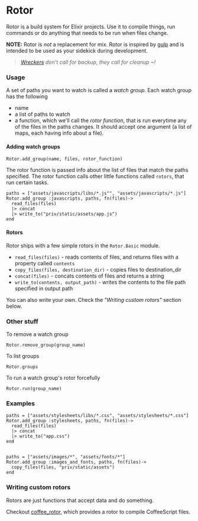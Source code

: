 # Rotor

Rotor is a build system for Elixir projects. Use it to compile things, run commands or do anything that needs to be run when files change.

**NOTE:** Rotor is *not* a replacement for mix. Rotor is inspired by [gulp](https://github.com/gulpjs/gulp) and is intended to be used as your sidekick during development.

> *[Wreckers][1] don't call for backup, they call for cleanup ~!*

[1]: http://en.wikipedia.org/wiki/Wreckers_(Transformers)

### Usage

A set of paths you want to watch is called a *watch group*. Each watch group has the following

* name
* a list of paths to watch
* a function, which we'll call the *rotor function*, that is run everytime any of the files in the paths changes. It should accept one argument (a list of maps, each having info about a file).


#### Adding watch groups

```
Rotor.add_group(name, files, rotor_function)
```

The rotor function is passed info about the list of files that match the paths specified. The rotor function calls other little functions called `rotors`, that run certain tasks.


```
paths = ["assets/javascripts/libs/*.js"", "assets/javascripts/*.js"]
Rotor.add_group :javascripts, paths, fn(files)->
  read_files(files)
  |> concat
  |> write_to("priv/static/assets/app.js")
end
```

#### Rotors

Rotor ships with a few simple rotors in the `Rotor.Basic` module.

* `read_files(files)` - reads contents of files, and returns files with a property called `contents`
* `copy_files(files, destination_dir)` - copies files to destination_dir
* `concat(files)` - concats contents of files and returns a string
* `write_to(contents, output_path)` - writes the contents to the file path specified in output path

You can also write your own. Check the *"Writing custom rotors"* section below.


### Other stuff

To remove a watch group

```
Rotor.remove_group(group_name)
```

To list groups

```
Rotor.groups
```

To run a watch group's rotor forcefully

```
Rotor.run(group_name)
```

### Examples

```
paths = ["assets/stylesheets/libs/*.css", "assets/stylesheets/*.css"]
Rotor.add_group :stylesheets, paths, fn(files)->
  read_files(files)
  |> concat
  |> write_to("app.css")
end


paths = ["assets/images/*", "assets/fonts/*"]
Rotor.add_group :images_and_fonts, paths, fn(files)->
  copy_files(files, "priv/static/assets")
end
```

### Writing custom rotors

Rotors are just functions that accept data and do something.

Checkout [coffee_rotor](https://github.com/HashNuke/coffee_rotor), which provides a rotor to compile CoffeeScript files.

